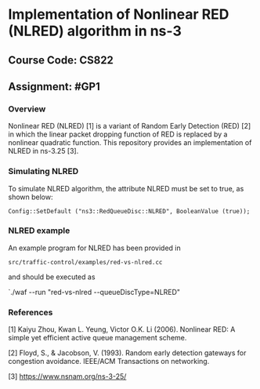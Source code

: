 # Implementation of Nonlinear RED (NLRED) algorithm in ns-3
## Course Code: CS822  <br/>                  
## Assignment: #GP1    <br/>

### Overview           <br/>

Nonlinear RED (NLRED) [1] is a variant of Random Early Detection (RED) [2] in which the linear packet dropping function of 
RED is replaced by a nonlinear quadratic function. This repository provides an implementation of NLRED in ns-3.25 [3]. <br/>

### Simulating NLRED	<br/>

To simulate NLRED algorithm, the attribute NLRED must be set to true,
as shown below:

  `Config::SetDefault ("ns3::RedQueueDisc::NLRED", BooleanValue (true));`

### NLRED example	<br/>

An example program for NLRED has been provided in

`src/traffic-control/examples/red-vs-nlred.cc`

and should be executed as

`./waf --run "red-vs-nlred --queueDiscType=NLRED"

### References         <br/>

[1] Kaiyu Zhou, Kwan L. Yeung, Victor O.K. Li (2006). Nonlinear RED: A simple yet efficient active queue management scheme. <br/>

[2] Floyd, S., & Jacobson, V. (1993). Random early detection gateways for congestion avoidance. IEEE/ACM Transactions on networking.<br/>

[3] https://www.nsnam.org/ns-3-25/

